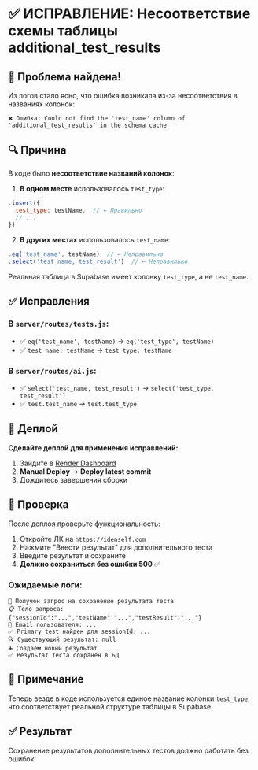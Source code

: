 # ✅ ИСПРАВЛЕНИЕ: Несоответствие схемы таблицы additional_test_results

## 🎯 Проблема найдена!

Из логов стало ясно, что ошибка возникала из-за несоответствия в названиях колонок:

```
❌ Ошибка: Could not find the 'test_name' column of 'additional_test_results' in the schema cache
```

## 🔍 Причина

В коде было **несоответствие названий колонок**:

1. **В одном месте** использовалось `test_type`:
```javascript
.insert({
  test_type: testName,  // ← Правильно
  // ...
})
```

2. **В других местах** использовалось `test_name`:
```javascript
.eq('test_name', testName)  // ← Неправильно
.select('test_name, test_result')  // ← Неправильно
```

Реальная таблица в Supabase имеет колонку `test_type`, а не `test_name`.

## ✅ Исправления

### В `server/routes/tests.js`:
- ✅ `eq('test_name', testName)` → `eq('test_type', testName)`
- ✅ `test_name: testName` → `test_type: testName`

### В `server/routes/ai.js`:
- ✅ `select('test_name, test_result')` → `select('test_type, test_result')`
- ✅ `test.test_name` → `test.test_type`

## 🚀 Деплой

**Сделайте деплой для применения исправлений:**

1. Зайдите в [Render Dashboard](https://dashboard.render.com/)
2. **Manual Deploy** → **Deploy latest commit**
3. Дождитесь завершения сборки

## 🧪 Проверка

После деплоя проверьте функциональность:

1. Откройте ЛК на `https://idenself.com`
2. Нажмите "Ввести результат" для дополнительного теста
3. Введите результат и сохраните
4. **Должно сохраниться без ошибки 500** ✅

### Ожидаемые логи:
```
💾 Получен запрос на сохранение результата теста
📋 Тело запроса: {"sessionId":"...","testName":"...","testResult":"..."}
📧 Email пользователя: ...
✅ Primary test найден для sessionId: ...
🔍 Существующий результат: null
➕ Создаем новый результат
✅ Результат теста сохранен в БД
```

## 📝 Примечание

Теперь везде в коде используется единое название колонки `test_type`, что соответствует реальной структуре таблицы в Supabase.

## ✅ Результат
Сохранение результатов дополнительных тестов должно работать без ошибок!
